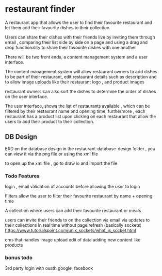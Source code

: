 # restaurant finder 

A restaurant app that allows the user to find their favourite restaurant and let them add their favourite dishes to their collection.

Users can share their dishes with their friends live by inviting them through email , comparing their list side by side on a page and using a drag and drop functionality to share their favourite dishes with one another 

There will be two front ends, a content management system and a user interface. 

The content management system will allow restaurant owners to add dishes to be part of their restaurant, edit restaurant details such as description and to allow image uploads like their restaurant logo , and product images

restaurant owners can also sort the dishes to determine the order of dishes on the user interface. 

The user interface, shows the list of restaurants available , which can be filtered by their restaurant name and opening time, furthermore , each restaurant has a product list upon clicking on each restaurant that allow the users to add their product to their collection.




## DB Design 

ERD on the database design in the restaurant-database-design folder , you can view it via the png file or using the xml file

to open up the xml file , go to draw io and import the file


### Todo Features

login , email validation of accounts before allowing the user to login

Filters allow the user to filter their favourite restaurant by name + opening time

A collection where users can add their favourite restaurant or meals

users can invite their friends to on the collection via email via updates to their collections in real time without page refresh (basically sockets)
https://www.tutorialspoint.com/unix_sockets/what_is_socket.html

cms that handles image upload edit of data adding new content like products 


### bonus todo 

3rd party login with ouath google, facebook 




